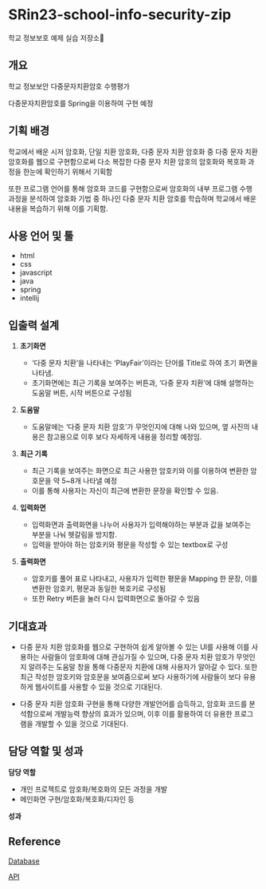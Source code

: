 # SRin23-school-info-security-zip
학교 정보보호 예제 실습 저장소💾

## 개요

학교 정보보안 다중문자치환암호 수행평가

다중문자치환암호를 Spring을 이용하여 구현 예정

## 기획 배경

 학교에서 배운 시저 암호화, 단일 치환 암호화, 다중 문자 치환 암호화 중 다중 문자 치환 암호화를 웹으로 구현함으로써 다소 복잡한 다중 문자 치환 암호의 암호화와 복호화 과정을 한눈에 확인하기 위해서 기획함

 또한 프로그램 언어를 통해 암호화 코드를 구현함으로써 암호화의 내부 프로그램 수행 과정을 분석하여 암호화 기법 중 하나인 다중 문자 치환 암호를 학습하며 학교에서 배운 내용을 복습하기 위해 이를 기획함.

## 사용 언어 및 툴
- html
- css
- javascript
- java
- spring
- intellij

## 입출력 설계

1. **초기화면**
    
    - ‘다중 문자 치환’을 나타내는  ‘PlayFair’이라는 단어를 Title로 하여 초기 화면을 나타냄.
    - 초기화면에는 최근 기록을 보여주는 버튼과, ‘다중 문자 치환’에 대해 설명하는 도움말 버튼, 시작 버튼으로 구성됨

2. **도움말**

    - 도움말에는 ‘다중 문자 치환 암호’가 무엇인지에 대해 나와 있으며, 옆 사진의 내용은 참고용으로 이후 보다 자세하게 내용을 정리할 예정임.

3. **최근 기록**

    - 최근 기록을 보여주는 화면으로  최근 사용한 암호키와 이를 이용하여 변환한 암호문을 약 5~8개 나타낼 예정
    - 이를 통해 사용자는 자신이 최근에 변환한 문장을 확인할 수 있음.

4. **입력화면**
    

    - 입력화면과 출력화면을 나누어 사용자가 입력해야하는 부분과 값을 보여주는 부분을 나눠 헷갈림을 방지함.
    - 입력을 받아야 하는 암호키와 평문을 작성할 수 있는 textbox로 구성

5. **출력화면**
    

    - 암호키를 풀어 표로 나타내고, 사용자가 입력한 평문을 Mapping 한 문장, 이를 변환한 암호키, 평문과 동일한 복호키로 구성됨
    - 또한 Retry 버튼을 눌러 다시 입력화면으로 돌아갈 수 있음

## 기대효과

- 다중 문자 치환 암호화를 웹으로 구현하여 쉽게 알아볼 수 있는 UI를 사용해 이를 사용하는 사람들이 암호화에 대해 관심가질 수 있으며, 다중 문자 치환 암호가 무엇인지 알려주는 도움말 창을 통해 다중문자 치환에 대해 사용자가 알아갈 수 있다. 또한 최근 작성한 암호키와 암호문을 보여줌으로써 보다 사용하기에 사람들이 보다 유용하게 웹사이트를 사용할 수 있을 것으로 기대된다.

- 다중 문자 치환 암호화 구현을 통해 다양한 개발언어를 습득하고, 암호화 코드를 분석함으로써 개발능력 향상의 효과가 있으며, 이후 이를 활용하여 더 유용한 프로그램을 개발할 수 있을 것으로 기대된다.
    
   

## 담당 역할 및 성과

**담당 역할**

- 개인 프로젝트로 암호화/복호화의 모든 과정을 개발
- 메인화면 구현/암호화/복호화/디자인 등

**성과**

## Reference

[Database](https://www.notion.so/Database-8b5341654c8744cf8222b55ac2e61b56)

[API](https://www.notion.so/API-5bf969fa19004c3595a2644a5bdccbb6)
